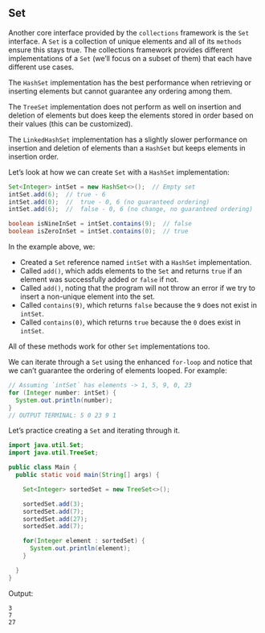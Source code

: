 ## Set 

Another core interface provided by the `collections` framework is the `Set` interface. A `Set` is a collection of unique elements and all of its `methods` ensure this stays true. The collections framework provides different implementations of a `Set` (we’ll focus on a subset of them) that each have different use cases.

The `HashSet` implementation has the best performance when retrieving or inserting elements but cannot guarantee any ordering among them.

The `TreeSet` implementation does not perform as well on insertion and deletion of elements but does keep the elements stored in order based on their values (this can be customized).

The `LinkedHashSet` implementation has a slightly slower performance on insertion and deletion of elements than a `HashSet` but keeps elements in insertion order.

Let’s look at how we can create `Set` with a `HashSet` implementation:

```java
Set<Integer> intSet = new HashSet<>();  // Empty set
intSet.add(6);  // true - 6  
intSet.add(0);  //  true - 0, 6 (no guaranteed ordering)
intSet.add(6);  //  false - 0, 6 (no change, no guaranteed ordering)

boolean isNineInSet = intSet.contains(9);  // false
boolean isZeroInSet = intSet.contains(0);  // true
```

In the example above, we:

* Created a `Set` reference named `intSet` with a `HashSet` implementation.
* Called `add()`, which adds elements to the `Set` and returns `true` if an element was successfully added or `false` if not.
* Called `add()`, noting that the program will not throw an error if we try to insert a non-unique element into the set.
* Called `contains(9)`, which returns `false` because the `9` does not exist in `intSet`.
* Called `contains(0)`, which returns `true` because the `0` does exist in `intSet`.

All of these methods work for other `Set` implementations too.

We can iterate through a `Set` using the enhanced `for-loop` and notice that we can’t guarantee the ordering of elements looped. For example:

```java
// Assuming `intSet` has elements -> 1, 5, 9, 0, 23
for (Integer number: intSet) {
  System.out.println(number);
}
// OUTPUT TERMINAL: 5 0 23 9 1
```

Let’s practice creating a `Set` and iterating through it.

```java
import java.util.Set;
import java.util.TreeSet;

public class Main {
  public static void main(String[] args) {

    Set<Integer> sortedSet = new TreeSet<>();

    sortedSet.add(3);
    sortedSet.add(7);
    sortedSet.add(27);
    sortedSet.add(7);

    for(Integer element : sortedSet) {
      System.out.println(element);
    }

  }
}
```

Output:
```terminal
3
7
27
```